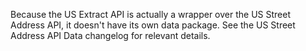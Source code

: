 Because the US Extract API is actually a wrapper over the US Street Address API, it doesn't have its own data package. See the US Street Address API Data changelog for relevant details.